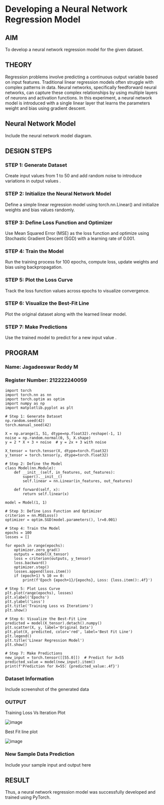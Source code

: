 # Developing a Neural Network Regression Model

## AIM
To develop a neural network regression model for the given dataset.

## THEORY
Regression problems involve predicting a continuous output variable based on input features. Traditional linear regression models often struggle with complex patterns in data. Neural networks, specifically feedforward neural networks, can capture these complex relationships by using multiple layers of neurons and activation functions. In this experiment, a neural network model is introduced with a single linear layer that learns the parameters weight and bias using gradient descent.

## Neural Network Model
Include the neural network model diagram.

## DESIGN STEPS
### STEP 1: Generate Dataset

Create input values  from 1 to 50 and add random noise to introduce variations in output values .

### STEP 2: Initialize the Neural Network Model

Define a simple linear regression model using torch.nn.Linear() and initialize weights and bias values randomly.

### STEP 3: Define Loss Function and Optimizer

Use Mean Squared Error (MSE) as the loss function and optimize using Stochastic Gradient Descent (SGD) with a learning rate of 0.001.

### STEP 4: Train the Model

Run the training process for 100 epochs, compute loss, update weights and bias using backpropagation.

### STEP 5: Plot the Loss Curve

Track the loss function values across epochs to visualize convergence.

### STEP 6: Visualize the Best-Fit Line

Plot the original dataset along with the learned linear model.

### STEP 7: Make Predictions

Use the trained model to predict  for a new input value .

## PROGRAM

### Name: Jagadeeswar Reddy M

### Register Number: 212222240059

```
import torch
import torch.nn as nn
import torch.optim as optim
import numpy as np
import matplotlib.pyplot as plt

# Step 1: Generate Dataset
np.random.seed(42)
torch.manual_seed(42)

X = np.arange(1, 51, dtype=np.float32).reshape(-1, 1)
noise = np.random.normal(0, 5, X.shape)
y = 2 * X + 3 + noise  # y = 2x + 3 with noise

X_tensor = torch.tensor(X, dtype=torch.float32)
y_tensor = torch.tensor(y, dtype=torch.float32)

# Step 2: Define the Model
class Model(nn.Module):
    def __init__(self, in_features, out_features):
        super().__init__()
        self.linear = nn.Linear(in_features, out_features)
        
    def forward(self, x):
        return self.linear(x)

model = Model(1, 1)

# Step 3: Define Loss Function and Optimizer
criterion = nn.MSELoss()
optimizer = optim.SGD(model.parameters(), lr=0.001)

# Step 4: Train the Model
epochs = 100
losses = []

for epoch in range(epochs):
    optimizer.zero_grad()
    outputs = model(X_tensor)
    loss = criterion(outputs, y_tensor)
    loss.backward()
    optimizer.step()
    losses.append(loss.item())
    if (epoch+1) % 10 == 0:
        print(f'Epoch {epoch+1}/{epochs}, Loss: {loss.item():.4f}')

# Step 5: Plot Loss Curve
plt.plot(range(epochs), losses)
plt.xlabel('Epochs')
plt.ylabel('Loss')
plt.title('Training Loss vs Iterations')
plt.show()

# Step 6: Visualize the Best-Fit Line
predicted = model(X_tensor).detach().numpy()
plt.scatter(X, y, label='Original Data')
plt.plot(X, predicted, color='red', label='Best Fit Line')
plt.legend()
plt.title('Linear Regression Model')
plt.show()

# Step 7: Make Predictions
new_input = torch.tensor([[55.0]])  # Predict for X=55
predicted_value = model(new_input).item()
print(f'Prediction for X=55: {predicted_value:.4f}')

```

### Dataset Information
Include screenshot of the generated data

### OUTPUT
Training Loss Vs Iteration Plot

![image](https://github.com/user-attachments/assets/0b04c4ac-5864-495e-9b24-c0b8d6490644)

Best Fit line plot

![image](https://github.com/user-attachments/assets/27deb3af-162c-4367-af69-8f447d6b5de9)

### New Sample Data Prediction
Include your sample input and output here

## RESULT
Thus, a neural network regression model was successfully developed and trained using PyTorch.

